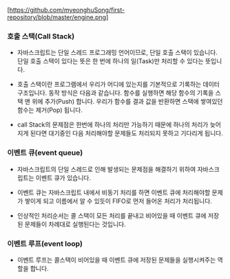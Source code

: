 [https://github.com/myeonghuSong/first-repository/blob/master/engine.png] 

### 호출 스택(Call Stack)
- 자바스크립트는 단일 스레드 프로그래밍 언어이므로, 단일 호출 스택이 있습니다. 단일 호출 스택이 있다는 뜻은 한 번에 하나의 일(Task)만 처리할 수 있다는 뜻입니다.

- 호출 스택이란 프로그램에서 우리가 어디에 있는지를 기본적으로 기록하는 데이터 구조입니다. 동작 방식은 다음과 같습니다. 함수를 실행하면 해당 함수의 기록을 스택 맨 위에 추가(Push) 합니다. 우리가 함수를 결과 값을 반환하면 스택에 쌓여있던 함수는 제거(Pop) 됩니다.

- call Stack의 문제점은 한번에 하나의 처리만 가능하기 때문에 하나의 처리가 늦어지게 된다면 대기중인 다음 처리해야할 문제들도 처리되지 못하고 기다리게 됩니다.

### 이벤트 큐(event queue)

- 자바스크립트의 단일 스레드로 인해 발생되는 문제점을 해결하기 위하여 자바스크립트는 이벤트 큐가 있습니다.

- 이벤트 큐는 자바스크립트 내에서 비동기 처리를 하면 이벤트 큐에 처리해야할 문제가 쌓이게 되고 이름에서 알 수 있듯이 FIFO로 먼저 들어온 처리가 처리됩니다.

- 인상적인 처리순서는 콜 스택이 모든 처리를 끝내고 비어있을 때 이벤트 큐에 저장된 문제들이 차례대로 실행된다는 것입니다.


### 이벤트 루프(event loop)

- 이벤트 루프는 콜스택이 비어있을 때 이벤트 큐에 저장된 문제들을 실행시켜주는 역할을 합니다.
